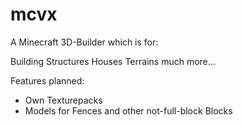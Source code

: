 # mcvx

A Minecraft 3D-Builder which is for:

Building  Structures
          Houses
          Terrains
          much more...

Features planned:

- Own Texturepacks
- Models for Fences and other not-full-block Blocks
